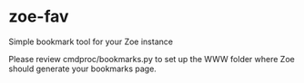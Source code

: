 # zoe-fav
Simple bookmark tool for your Zoe instance

Please review cmdproc/bookmarks.py to set up the WWW folder where Zoe should generate your bookmarks page.
